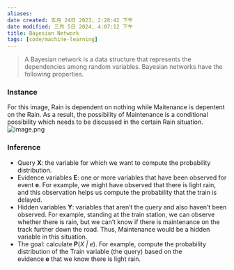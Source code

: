 ```yaml
---
aliases: 
date created: 五月 24日 2023, 2:28:42 下午
date modified: 三月 5日 2024, 4:07:12 下午
title: Bayesian Network
tags: [code/machine-learning]
---
```

>A Bayesian network is a data structure that represents the dependencies among random variables. Bayesian networks have the following properties.

### Instance
For this image, Rain is dependent on nothing while Maitenance is depentent on the Rain. 
As a result, the possibility of Maintenance is a conditional possibility which needs to be discussed in the certain Rain situation.
![image.png](https://typora-tes.oss-cn-shanghai.aliyuncs.com/picgo/20230523223001.png)

### Inference
- Query **X**: the variable for which we want to compute the probability distribution.
- Evidence variables **E**: one or more variables that have been observed for event **e**. For example, we might have observed that there is light rain, and this observation helps us compute the probability that the train is delayed.
- Hidden variables **Y**: variables that aren’t the query and also haven’t been observed. For example, standing at the train station, we can observe whether there is rain, but we can’t know if there is maintenance on the track further down the road. Thus, Maintenance would be a hidden variable in this situation.
- The goal: calculate **P**(_X | e_). For example, compute the probability distribution of the Train variable (the query) based on the evidence **e** that we know there is light rain.